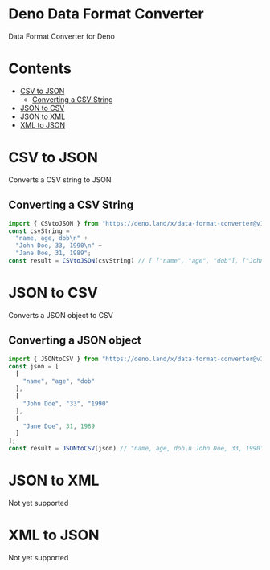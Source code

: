 # Deno Data Format Converter

Data Format Converter for Deno

# Contents

* [CSV to JSON](#csv-to-json)
    * [Converting a CSV String](#converting-a-csv-string)
* [JSON to CSV](#json-to-csv)
* [JSON to XML](#json-to-xml)
* [XML to JSON](#xml-to-json)

# CSV to JSON

Converts a CSV string to JSON

## Converting a CSV String

```typescript
import { CSVtoJSON } from "https://deno.land/x/data-format-converter@v1.0.0/mod.ts";
const csvString =
  "name, age, dob\n" +
  "John Doe, 33, 1990\n" +
  "Jane Doe, 31, 1989";
const result = CSVtoJSON(csvString) // [ ["name", "age", "dob"], ["John Doe", ...], ["Jane Doe", ...] ]
```

# JSON to CSV

Converts a JSON object to CSV

## Converting a JSON object
 
```typescript
import { JSONtoCSV } from "https://deno.land/x/data-format-converter@v1.0.0/mod.ts";
const json = [
  [
    "name", "age", "dob"
  ],
  [
    "John Doe", "33", "1990"
  ],
  [
    "Jane Doe", 31, 1989
  ]
];
const result = JSONtoCSV(json) // "name, age, dob\n John Doe, 33, 1990\n Jane Doe, 31, 1989"
```

# JSON to XML

Not yet supported

# XML to JSON

Not yet supported
